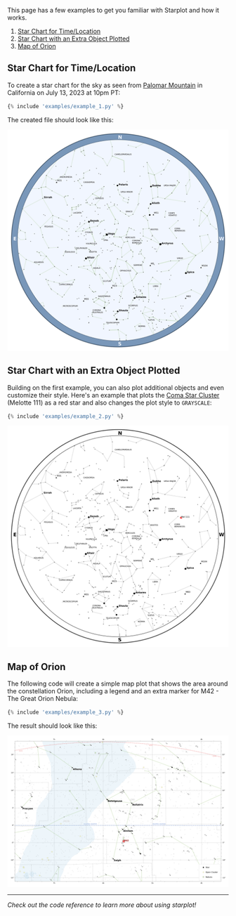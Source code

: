 This page has a few examples to get you familiar with Starplot and how it works.

1. [Star Chart for Time/Location](#star-chart-for-timelocation)
2. [Star Chart with an Extra Object Plotted](#star-chart-with-an-extra-object-plotted)
3. [Map of Orion](#map-of-orion)



## Star Chart for Time/Location
To create a star chart for the sky as seen from [Palomar Mountain](https://en.wikipedia.org/wiki/Palomar_Mountain) in California on July 13, 2023 at 10pm PT:

```python
{% include 'examples/example_1.py' %}
```

The created file should look like this:

![starchart-blue](images/example_1.png)


## Star Chart with an Extra Object Plotted

Building on the first example, you can also plot additional objects and even customize their style. Here's an example that plots the [Coma Star Cluster](https://en.wikipedia.org/wiki/Coma_Star_Cluster) (Melotte 111) as a red star and also changes the plot style to `GRAYSCALE`:

```python
{% include 'examples/example_2.py' %}
```

![zenith-coma](images/example_2.png)


## Map of Orion

The following code will create a simple map plot that shows the area around the constellation Orion, including a legend and an extra marker for M42 - The Great Orion Nebula:

```python
{% include 'examples/example_3.py' %}
```

The result should look like this:

![map-orion](images/example_3.png)

---

*Check out the code reference to learn more about using starplot!*